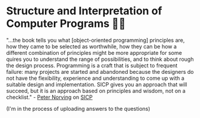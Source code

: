 # Structure and Interpretation of Computer Programs 🧙‍♂️

"...the book tells you what [object-oriented programming] principles are, how they came to be selected as worthwhile, how they can be how a different combination of principles might be more appropriate for some quires you to understand the range of possibilities, and to think about rough the design process. Programming is a craft that is subject to frequent failure: many projects are started and abandoned because the designers do not have the flexibility, experience and understanding to come up with a suitable design and implementation. SICP gives you an approach that will succeed, but it is an approach based on principles and wisdom, not on a checklist." - [Peter Norving](https://norvig.com/) on [SICP](https://www.amazon.com/review/R403HR4VL71K8/ref=cm_cr_rdp_perm)

(I'm in the process of uploading answers to the questions)
